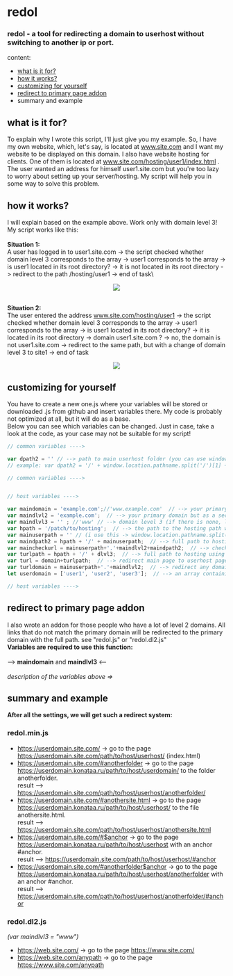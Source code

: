 # redol
### redol - a tool for redirecting a domain to userhost without switching to another ip or port.

content:
* [what is it for?](#what-is-it-for?)
* [how it works?](#how-it-works?)
* [customizing for yourself](#customizing-for-yourself)
* [redirect to primary page addon](#redirect-to-primary-page-addon)
* summary and example

## what is it for?
To explain why I wrote this script, I'll just give you my example. So, I have my own website, which, let's say, is located at www.site.com and I want my website to be displayed on this domain. I also have website hosting for clients. One of them is located at www.site.com/hosting/user1/index.html . The user wanted an address for himself user1.site.com but you're too lazy to worry about setting up your server/hosting. My script will help you in some way to solve this problem.
## how it works?
I will explain based on the example above. Work only with domain level 3!\
My script works like this:\
\
**Situation 1:**\
A user has logged in to user1.site.com -> the script checked whether domain level 3 corresponds to the array -> user1 corresponds to the array -> is user1 located in its root directory? -> it is not located in its root directory -> redirect to the path /hosting/user1 -> end of task\

<p align="center">
  <img src='https://media1.giphy.com/media/v1.Y2lkPTc5MGI3NjExa210dWJ4bHI1MzBuc2IzcWZlZzBhcnBlZDhmYWhuNTRkdDFqMHZsOSZlcD12MV9pbnRlcm5hbF9naWZfYnlfaWQmY3Q9Zw/vYLi328b8f6iyUN2fF/giphy.gif'>
</p>

\
**Situation 2:**\
The user entered the address www.site.com/hosting/user1 -> the script checked whether domain level 3 corresponds to the array -> user1 corresponds to the array -> is user1 located in its root directory? -> it is located in its root directory -> domain user1.site.com ? -> no, the domain is not user1.site.com -> redirect to the same path, but with a change of domain level 3 to site1 -> end of task

<p align="center">
  <img src='https://media0.giphy.com/media/v1.Y2lkPTc5MGI3NjExNGIwNWp2N2gybTFudGg1djNxd2tmeWV2MDZpN2g5Y2R5ODVsenN1MCZlcD12MV9pbnRlcm5hbF9naWZfYnlfaWQmY3Q9Zw/5GouV525aDaS6uf29r/giphy.gif'>
</p>

## customizing for yourself
You have to create a new one.js where your variables will be stored or downloaded .js from github and insert variables there. My code is probably not optimized at all, but it will do as a base.\
Below you can see which variables can be changed. Just in case, take a look at the code, as your case may not be suitable for my script!
```javascript
// common variables ---->

var dpath2 = '' // --> path to main userhost folder (you can use window.location.pathname.split('/')[n]; where n is the number of each path; starting from 1);
// example: var dpath2 = '/' + window.location.pathname.split('/')[1] + '/' + window.location.pathname.split('/')[2]; // --> getting path (1 folder + 2 folder in path link)

// common variables ---->


// host variables ---->

var maindomain = 'example.com';//'www.example.com'  // --> your primary domain
var maindlvl2 = 'example.com';  // --> your primary domain but as a second-level domain
var maindlvl3 = '' ; //'www' // --> domain level 3 (if there is none, leave it empty)
var hpath = '/patch/to/hosting';  // --> the path to the hosting path without the destination path
var mainuserpath = '' // (i use this -> window.location.pathname.split('/')[n]; where n is where n is the number of hpath + 1 folders); // --> destination path
var maindpath2 = hpath + '/' + mainuserpath;  // --> full path to hosting using mainuserpath
var maincheckurl = mainuserpath+'.'+maindlvl2+maindpath2;  // --> checking that the user is not on the hosting path
var turlpath = hpath + '/' + dlvl3;  // --> full path to hosting using dlvl3
var turl = domain+turlpath;  // --> redirect main page to userhost page
var turldomain = mainuserpath+'.'+maindlvl2;  // --> redirect any domain dlvl3 to userhost dlvl3 using mainuserpath
let userdomain = ['user1', 'user2', 'user3'];  // --> an array containing domains with a custom level 3 for hosting

// host variables ---->
```
## redirect to primary page addon
I also wrote an addon for those people who have a lot of level 2 domains. All links that do not match the primary domain will be redirected to the primary domain with the full path. see "redol.js" or "redol.dl2.js"\
**Variables are required to use this function:**\
\
--> **maindomain** and **maindlvl3** <--\
\
*description of the variables above =>*
## summary and example
**After all the settings, we will get such a redirect system:**
### redol.min.js
* https://userdomain.site.com/ -> go to the page https://userdomain.site.com/path/to/host/userhost/ (index.html)
* https://userdomain.site.com/#anotherfolder -> go to the page https://userdomain.konataa.ru/path/to/host/userdomain/ to the folder anotherfolder.\
result ——> https://userdomain.site.com/path/to/host/userhost/anotherfolder/
* https://userdomain.site.com/#anothersite.html -> go to the page https://userdomain.konataa.ru/path/to/host/userhost/ to the file anothersite.html.\
result ——> https://userdomain.site.com/path/to/host/userhost/anothersite.html
* https://userdomain.site.com/#$anchor -> go to the page https://userdomain.konataa.ru/path/to/host/userhost with an anchor #anchor.\
result ——> https://userdomain.site.com/path/to/host/userhost/#anchor
* https://userdomain.site.com/#anotherfolder$anchor -> go to the page https://userdomain.konataa.ru/path/to/host/userhost/anotherfolder with an anchor #anchor.\
result ——> https://userdomain.site.com/path/to/host/userhost/anotherfolder/#anchor
### redol.dl2.js
*(var maindlvl3 = "www")*
* https://web.site.com/ -> go to the page https://www.site.com/
* https://web.site.com/anypath -> go to the page https://www.site.com/anypath
